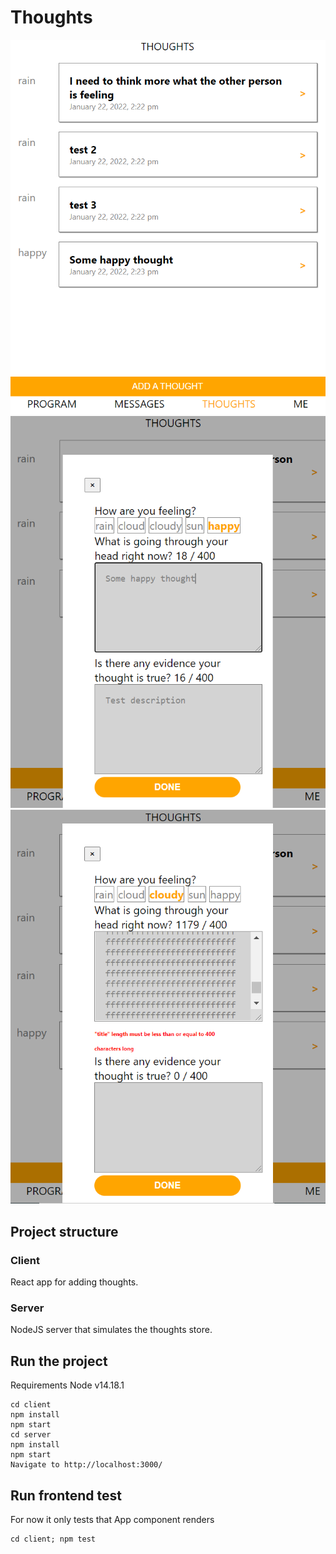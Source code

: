 # Thoughts

![Alt text](doc/thoughtsList.png 'screenshot')
![Alt text](doc/modal.png 'screenshot')
![Alt text](doc/error.png 'screenshot')

## Project structure

### Client

React app for adding thoughts.

### Server

NodeJS server that simulates the thoughts store.

## Run the project

Requirements Node v14.18.1

    cd client
    npm install
    npm start
    cd server
    npm install
    npm start
    Navigate to http://localhost:3000/

## Run frontend test

For now it only tests that App component renders

    cd client; npm test
